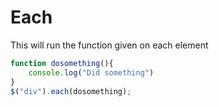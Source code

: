 # Each

This will run the function given on each element

```javascript
function dosomething(){
    console.log("Did something")
}
$("div").each(dosomething);
```

